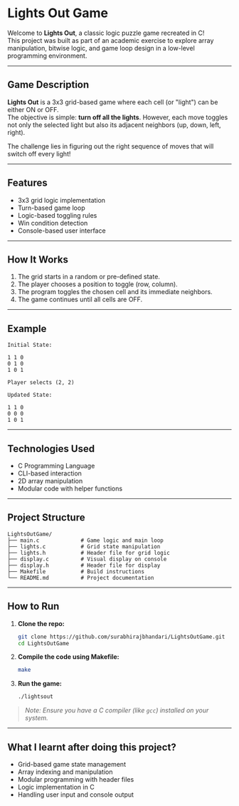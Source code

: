
# Lights Out Game

Welcome to **Lights Out**, a classic logic puzzle game recreated in C!  
This project was built as part of an academic exercise to explore array manipulation, bitwise logic, and game loop design in a low-level programming environment.

---

## Game Description

**Lights Out** is a 3x3 grid-based game where each cell (or "light") can be either ON or OFF.  
The objective is simple: **turn off all the lights**. However, each move toggles not only the selected light but also its adjacent neighbors (up, down, left, right).

The challenge lies in figuring out the right sequence of moves that will switch off every light!

---

## Features

-  3x3 grid logic implementation
-  Turn-based game loop
-  Logic-based toggling rules
-  Win condition detection
-  Console-based user interface

---

## How It Works

1. The grid starts in a random or pre-defined state.
2. The player chooses a position to toggle (row, column).
3. The program toggles the chosen cell and its immediate neighbors.
4. The game continues until all cells are OFF.

---

## Example

```
Initial State:

1 1 0  
0 1 0  
1 0 1  

Player selects (2, 2)

Updated State:

1 1 0  
0 0 0  
1 0 1
```

---

## Technologies Used

- C Programming Language
- CLI-based interaction
- 2D array manipulation
- Modular code with helper functions

---

## Project Structure

```
LightsOutGame/
├── main.c             # Game logic and main loop
├── lights.c           # Grid state manipulation
├── lights.h           # Header file for grid logic
├── display.c          # Visual display on console
├── display.h          # Header file for display
├── Makefile           # Build instructions
└── README.md          # Project documentation
```

---

## How to Run

1. **Clone the repo:**
   ```bash
   git clone https://github.com/surabhirajbhandari/LightsOutGame.git
   cd LightsOutGame
   ```

2. **Compile the code using Makefile:**
   ```bash
   make
   ```

3. **Run the game:**
   ```bash
   ./lightsout
   ```

>  _Note: Ensure you have a C compiler (like `gcc`) installed on your system._

---

##  What I learnt after doing this project?

- Grid-based game state management
- Array indexing and manipulation
- Modular programming with header files
- Logic implementation in C
- Handling user input and console output


